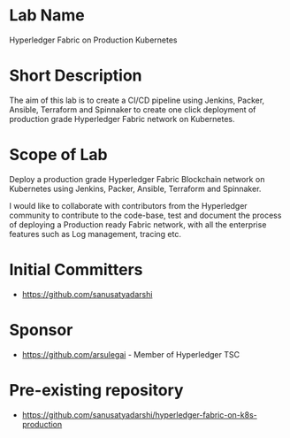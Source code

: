 # Lab Name
Hyperledger Fabric on Production Kubernetes

# Short Description
The aim of this lab is to create a  CI/CD pipeline using Jenkins, Packer, Ansible, Terraform and Spinnaker to create one click deployment of production grade Hyperledger Fabric network on Kubernetes.


# Scope of Lab

Deploy a production grade Hyperledger Fabric Blockchain network on Kubernetes using Jenkins, Packer, Ansible, Terraform and Spinnaker.

I would like to collaborate with contributors from the Hyperledger community to contribute to the code-base, test and document the process of deploying a Production ready Fabric network, with all the enterprise features such as Log management, tracing etc. 

# Initial Committers
- https://github.com/sanusatyadarshi

# Sponsor
- https://github.com/arsulegai - Member of Hyperledger TSC

# Pre-existing repository
- https://github.com/sanusatyadarshi/hyperledger-fabric-on-k8s-production